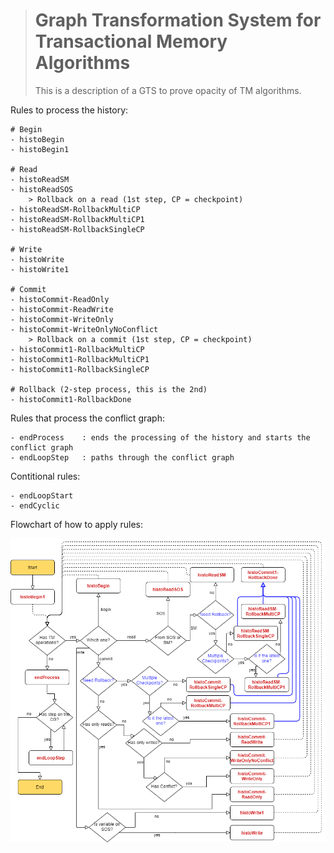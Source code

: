> # Graph Transformation System for Transactional Memory Algorithms
>
> This is a description of a GTS to prove opacity of TM algorithms.

Rules to process the history:

```
# Begin
- histoBegin
- histoBegin1

# Read
- histoReadSM
- histoReadSOS
    > Rollback on a read (1st step, CP = checkpoint)
- histoReadSM-RollbackMultiCP
- histoReadSM-RollbackMultiCP1
- histoReadSM-RollbackSingleCP

# Write
- histoWrite
- histoWrite1

# Commit
- histoCommit-ReadOnly
- histoCommit-ReadWrite
- histoCommit-WriteOnly
- histoCommit-WriteOnlyNoConflict
    > Rollback on a commit (1st step, CP = checkpoint)
- histoCommit1-RollbackMultiCP
- histoCommit1-RollbackMultiCP1
- histoCommit1-RollbackSingleCP

# Rollback (2-step process, this is the 2nd)
- histoCommit1-RollbackDone
```

Rules that process the conflict graph:

```
- endProcess    : ends the processing of the history and starts the conflict graph
- endLoopStep   : paths through the conflict graph
```

Contitional rules:

```
- endLoopStart
- endCyclic
```

Flowchart of how to apply rules:

![Flowchart](./flowchart1.png)

